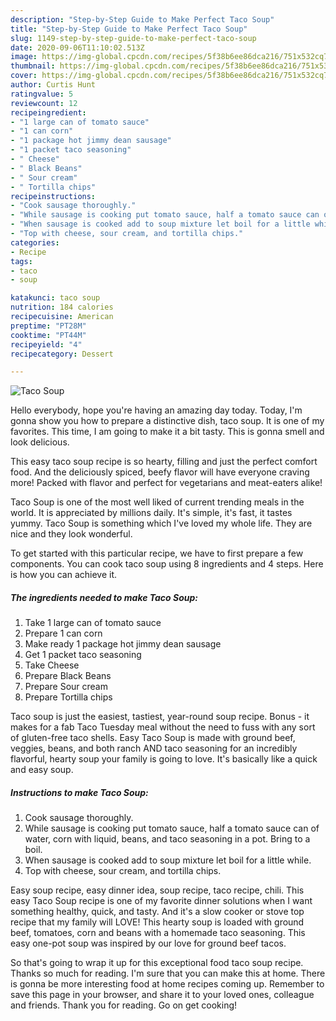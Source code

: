 ```yaml
---
description: "Step-by-Step Guide to Make Perfect Taco Soup"
title: "Step-by-Step Guide to Make Perfect Taco Soup"
slug: 1149-step-by-step-guide-to-make-perfect-taco-soup
date: 2020-09-06T11:10:02.513Z
image: https://img-global.cpcdn.com/recipes/5f38b6ee86dca216/751x532cq70/taco-soup-recipe-main-photo.jpg
thumbnail: https://img-global.cpcdn.com/recipes/5f38b6ee86dca216/751x532cq70/taco-soup-recipe-main-photo.jpg
cover: https://img-global.cpcdn.com/recipes/5f38b6ee86dca216/751x532cq70/taco-soup-recipe-main-photo.jpg
author: Curtis Hunt
ratingvalue: 5
reviewcount: 12
recipeingredient:
- "1 large can of tomato sauce"
- "1 can corn"
- "1 package hot jimmy dean sausage"
- "1 packet taco seasoning"
- " Cheese"
- " Black Beans"
- " Sour cream"
- " Tortilla chips"
recipeinstructions:
- "Cook sausage thoroughly."
- "While sausage is cooking put tomato sauce, half a tomato sauce can of water, corn with liquid, beans, and taco seasoning in a pot. Bring to a boil."
- "When sausage is cooked add to soup mixture let boil for a little while."
- "Top with cheese, sour cream, and tortilla chips."
categories:
- Recipe
tags:
- taco
- soup

katakunci: taco soup 
nutrition: 184 calories
recipecuisine: American
preptime: "PT28M"
cooktime: "PT44M"
recipeyield: "4"
recipecategory: Dessert

---
```



![Taco Soup](https://img-global.cpcdn.com/recipes/5f38b6ee86dca216/751x532cq70/taco-soup-recipe-main-photo.jpg)

Hello everybody, hope you're having an amazing day today. Today, I'm gonna show you how to prepare a distinctive dish, taco soup. It is one of my favorites. This time, I am going to make it a bit tasty. This is gonna smell and look delicious.

This easy taco soup recipe is so hearty, filling and just the perfect comfort food. And the deliciously spiced, beefy flavor will have everyone craving more! Packed with flavor and perfect for vegetarians and meat-eaters alike!

Taco Soup is one of the most well liked of current trending meals in the world. It is appreciated by millions daily. It's simple, it's fast, it tastes yummy. Taco Soup is something which I've loved my whole life. They are nice and they look wonderful.


To get started with this particular recipe, we have to first prepare a few components. You can cook taco soup using 8 ingredients and 4 steps. Here is how you can achieve it.

<!--inarticleads1-->

##### The ingredients needed to make Taco Soup:

1. Take 1 large can of tomato sauce
1. Prepare 1 can corn
1. Make ready 1 package hot jimmy dean sausage
1. Get 1 packet taco seasoning
1. Take  Cheese
1. Prepare  Black Beans
1. Prepare  Sour cream
1. Prepare  Tortilla chips


Taco soup is just the easiest, tastiest, year-round soup recipe. Bonus - it makes for a fab Taco Tuesday meal without the need to fuss with any sort of gluten-free taco shells. Easy Taco Soup is made with ground beef, veggies, beans, and both ranch AND taco seasoning for an incredibly flavorful, hearty soup your family is going to love. It&#39;s basically like a quick and easy soup. 

<!--inarticleads2-->

##### Instructions to make Taco Soup:

1. Cook sausage thoroughly.
1. While sausage is cooking put tomato sauce, half a tomato sauce can of water, corn with liquid, beans, and taco seasoning in a pot. Bring to a boil.
1. When sausage is cooked add to soup mixture let boil for a little while.
1. Top with cheese, sour cream, and tortilla chips.


Easy soup recipe, easy dinner idea, soup recipe, taco recipe, chili. This easy Taco Soup recipe is one of my favorite dinner solutions when I want something healthy, quick, and tasty. And it&#39;s a slow cooker or stove top recipe that my family will LOVE! This hearty soup is loaded with ground beef, tomatoes, corn and beans with a homemade taco seasoning. This easy one-pot soup was inspired by our love for ground beef tacos. 

So that's going to wrap it up for this exceptional food taco soup recipe. Thanks so much for reading. I'm sure that you can make this at home. There is gonna be more interesting food at home recipes coming up. Remember to save this page in your browser, and share it to your loved ones, colleague and friends. Thank you for reading. Go on get cooking!
